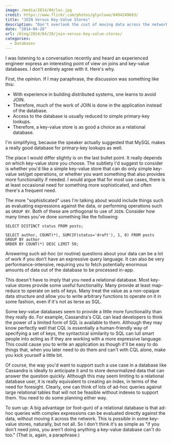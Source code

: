 ```yaml
---
image: /media/2014/04/loc.jpg
credit: https://www.flickr.com/photos/glynlowe/8494249683/
title: "JOIN Versus Key-Value Stores"
description: "Don't overlook the cost of moving data across the network"
date: "2014-04-28"
url: /blog/2014/04/28/join-versus-key-value-stores/
categories:
  - Databases
---
```


I was listening to a conversation recently and heard an experienced engineer express an interesting point of view on joins and key-value databases. I don't entirely agree with it. Here's why.

<!--more-->

First, the opinion. If I may paraphrase, the discussion was something like this:

* With experience in building distributed systems, one learns to avoid JOIN.
* Therefore, much of the work of JOIN is done in the application instead of the database.
* Access to the database is usually reduced to simple primary-key lookups.
* Therefore, a key-value store is as good a choice as a relational database.

I'm simplifying, because the speaker actually suggested that MySQL makes a really good database for primary-key lookups as well.

The place I would differ slightly is on the last bullet point. <!--more--> It really depends on which key-value store you choose. The subtlety I'd suggest to consider is whether you'd like a simple key-value store that can do only simple key-value set/get operations, or whether you want something that also provides more functionality if needed. I would argue that for most use cases, there is at least occasional need for something more sophisticated, and often there's a frequent need.

The more "sophisticated" uses I'm talking about would include things such as evaluating expressions against the data, or performing operations such as `GROUP BY`. Both of these are orthogonal to use of `JOIN`. Consider how many times you've done something like the following:

```
SELECT DISTINCT status FROM posts;

SELECT author, COUNT(*), SUM(IF(status='draft'), 1, 0) FROM posts
GROUP BY author
ORDER BY COUNT(*) DESC LIMIT 50;
```

Answering such ad-hoc (or routine) questions about your data can be a lot of work if you don't have an expressive query language. It can also be very performance-intensive, requiring you to fetch potentially enormous amounts of data out of the database to be processed in-app.

This doesn't have to imply that you need a relational database. Most key-value stores provide some useful functionality. Many provide at least map-reduce to operate on sets of keys. Many treat the value as a non-opaque data structure and allow you to write arbitrary functions to operate on it in some fashion, even if it's not as terse as SQL.

Some key-value databases seem to provide a little more functionality than they really do. For example, Cassandra's CQL can lead developers to think the power of a limited form of SQL is available to them. Although they may know perfectly well that CQL is essentially a human-friendly way of specifying a set of keys, the syntactical similarity to SQL can lull smart people into acting as if they are working with a more expressive language. This could cause you to write an application as though it'll be easy to do things that, when you later need to do them and can't with CQL alone, make you kick yourself a little bit.

Of course, the way you'd want to support such a use case in a database like Cassandra is ideally to anticipate it and to store denormalized data that can answer the question quickly. Although this may seem limiting to a relational database user, it is really equivalent to creating an index, in terms of the need for foresight. Clearly, one can think of lots of ad-hoc queries against large relational tables that will not be feasible without indexes to support them. You need to do some planning either way.

To sum up: A big advantage (or foot-gun) of a relational database is that ad-hoc queries with complex expressions can be evaluated directly against the data, without moving it across the network. This is possible in some key-value stores, naturally, but not all. So I don't think it's as simple as "if you don't need joins, you aren't doing anything a key-value database can't do too." (That is, again, a paraphrase.)



